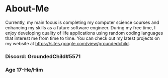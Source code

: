 # About-Me
Currently, my main focus is completing my computer science courses and enhancing my skills as a future software engineer. During my free time, I enjoy developing quality of life applications using random coding languages that interest me from time to time. You can check out my latest projects on my website at https://sites.google.com/view/groundedchild.

### Discord: GroundedChild#5571
### Age 17-He/Him
